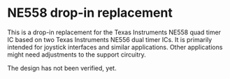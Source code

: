 # NE558 drop-in replacement

This is a drop-in replacement for the Texas Instruments NE558 quad timer IC based on two Texas Instruments NE556 dual timer ICs.
It is primarily intended for joystick interfaces and similar applications.  Other applications might need adjustments to the support circuitry.

The design has not been verified, yet.
